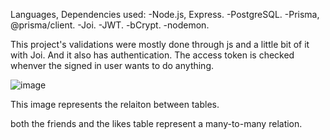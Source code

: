 Languages, Dependencies used:
-Node.js, Express.
-PostgreSQL.
-Prisma, @prisma/client.
-Joi.
-JWT.
-bCrypt.
-nodemon.



This project's validations were mostly done through js and a little bit of it with Joi.
And it also has authentication. The access token is checked whenver the signed in user wants to do anything.

![image](https://github.com/user-attachments/assets/a9e25786-e2ad-449c-8953-4d0449f16dc0)


This image represents the relaiton between tables.

both the friends and the likes table represent a many-to-many relation.

